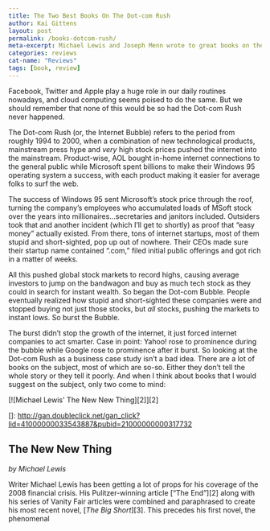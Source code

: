 ```yaml
---
title: The Two Best Books On The Dot-com Rush
author: Kai Gittens
layout: post
permalink: /books-dotcom-rush/
meta-excerpt: Michael Lewis and Joseph Menn wrote to great books on the Dot-com Rush.
categories: reviews
cat-name: "Reviews"
tags: [book, review]
---
```


Facebook, Twitter and Apple play a huge role in our daily routines nowadays, and cloud computing seems poised to do the same. But we should remember that none of this would be so had the Dot-com Rush never happened.

The Dot-com Rush (or, the Internet Bubble) refers to the period from roughly 1994 to 2000, when a combination of new technological products, mainstream press hype and *very* high stock prices pushed the internet into the mainstream. Product-wise, AOL bought in-home internet connections to the general public while Microsoft spent billions to make their Windows 95 operating system a success, with each product making it easier for average folks to surf the web. 

The success of Windows 95 sent Microsoft’s stock price through the roof, turning the company’s employees who accumulated loads of MSoft stock over the years into millionaires…secretaries and janitors included. Outsiders took that and another incident (which I’ll get to shortly) as proof that “easy money” actually existed. From there, tons of internet startups, most of them stupid and short-sighted, pop up out of nowhere. Their CEOs made sure their startup name contained “.com,” filed initial public offerings and got rich in a matter of weeks. 

All this pushed global stock markets to record highs, causing average investors to jump on the bandwagon and buy as much tech stock as they could in search for instant wealth. So began the Dot-com Bubble. People eventually realized how stupid and short-sighted these companies were and stopped buying not just those stocks, but *all* stocks, pushing the markets to instant lows. So burst the Bubble.

The burst didn’t stop the growth of the internet, it just forced internet companies to act smarter. Case in point: Yahoo! rose to prominence during the bubble while Google rose to prominence after it burst. So looking at the Dot-com Rush as a business case study isn’t a bad idea. There are a lot of books on the subject, most of which are so-so. Either they don’t tell the whole story or they tell it poorly. And when I think about books that I would suggest on the subject, only two come to mind:

[![Michael Lewis' The New New Thing][2]][2]

 []: http://gan.doubleclick.net/gan_click?lid=41000000033543887&pubid=21000000000317732

## The New New Thing  
*by Michael Lewis*  


Writer Michael Lewis has been getting a lot of props for his coverage of the 2008 financial crisis. His Pulitzer-winning article [“The End”][2] along with his series of Vanity Fair articles were combined and paraphrased to create his most recent novel, [*The Big Short*][3]. This precedes his first novel, the phenomenal 